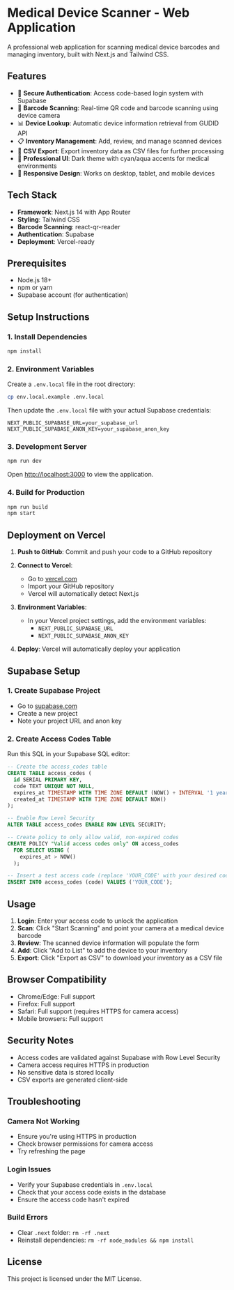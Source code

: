 # Medical Device Scanner - Web Application

A professional web application for scanning medical device barcodes and managing inventory, built with Next.js and Tailwind CSS.

## Features

- 🔐 **Secure Authentication**: Access code-based login system with Supabase
- 📱 **Barcode Scanning**: Real-time QR code and barcode scanning using device camera
- 📊 **Device Lookup**: Automatic device information retrieval from GUDID API
- 📋 **Inventory Management**: Add, review, and manage scanned devices
- 📁 **CSV Export**: Export inventory data as CSV files for further processing
- 🎨 **Professional UI**: Dark theme with cyan/aqua accents for medical environments
- 📱 **Responsive Design**: Works on desktop, tablet, and mobile devices

## Tech Stack

- **Framework**: Next.js 14 with App Router
- **Styling**: Tailwind CSS
- **Barcode Scanning**: react-qr-reader
- **Authentication**: Supabase
- **Deployment**: Vercel-ready

## Prerequisites

- Node.js 18+ 
- npm or yarn
- Supabase account (for authentication)

## Setup Instructions

### 1. Install Dependencies

```bash
npm install
```

### 2. Environment Variables

Create a `.env.local` file in the root directory:

```bash
cp env.local.example .env.local
```

Then update the `.env.local` file with your actual Supabase credentials:

```env
NEXT_PUBLIC_SUPABASE_URL=your_supabase_url
NEXT_PUBLIC_SUPABASE_ANON_KEY=your_supabase_anon_key
```

### 3. Development Server

```bash
npm run dev
```

Open [http://localhost:3000](http://localhost:3000) to view the application.

### 4. Build for Production

```bash
npm run build
npm start
```

## Deployment on Vercel

1. **Push to GitHub**: Commit and push your code to a GitHub repository

2. **Connect to Vercel**: 
   - Go to [vercel.com](https://vercel.com)
   - Import your GitHub repository
   - Vercel will automatically detect Next.js

3. **Environment Variables**: 
   - In your Vercel project settings, add the environment variables:
     - `NEXT_PUBLIC_SUPABASE_URL`
     - `NEXT_PUBLIC_SUPABASE_ANON_KEY`

4. **Deploy**: Vercel will automatically deploy your application

## Supabase Setup

### 1. Create Supabase Project
- Go to [supabase.com](https://supabase.com)
- Create a new project
- Note your project URL and anon key

### 2. Create Access Codes Table
Run this SQL in your Supabase SQL editor:

```sql
-- Create the access_codes table
CREATE TABLE access_codes (
  id SERIAL PRIMARY KEY,
  code TEXT UNIQUE NOT NULL,
  expires_at TIMESTAMP WITH TIME ZONE DEFAULT (NOW() + INTERVAL '1 year'),
  created_at TIMESTAMP WITH TIME ZONE DEFAULT NOW()
);

-- Enable Row Level Security
ALTER TABLE access_codes ENABLE ROW LEVEL SECURITY;

-- Create policy to only allow valid, non-expired codes
CREATE POLICY "Valid access codes only" ON access_codes
  FOR SELECT USING (
    expires_at > NOW()
  );

-- Insert a test access code (replace 'YOUR_CODE' with your desired code)
INSERT INTO access_codes (code) VALUES ('YOUR_CODE');
```

## Usage

1. **Login**: Enter your access code to unlock the application
2. **Scan**: Click "Start Scanning" and point your camera at a medical device barcode
3. **Review**: The scanned device information will populate the form
4. **Add**: Click "Add to List" to add the device to your inventory
5. **Export**: Click "Export as CSV" to download your inventory as a CSV file

## Browser Compatibility

- Chrome/Edge: Full support
- Firefox: Full support  
- Safari: Full support (requires HTTPS for camera access)
- Mobile browsers: Full support

## Security Notes

- Access codes are validated against Supabase with Row Level Security
- Camera access requires HTTPS in production
- No sensitive data is stored locally
- CSV exports are generated client-side

## Troubleshooting

### Camera Not Working
- Ensure you're using HTTPS in production
- Check browser permissions for camera access
- Try refreshing the page

### Login Issues
- Verify your Supabase credentials in `.env.local`
- Check that your access code exists in the database
- Ensure the access code hasn't expired

### Build Errors
- Clear `.next` folder: `rm -rf .next`
- Reinstall dependencies: `rm -rf node_modules && npm install`

## License

This project is licensed under the MIT License. 